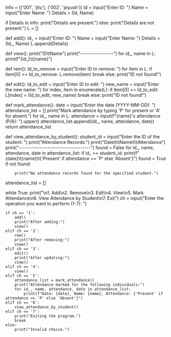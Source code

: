 Info = (('001', 'jitu'), ('002', 'piyush'))
Id = input("Enter ID: ")
Name = input("Enter Name: ")
Details = (Id, Name)

if Details in Info:
    print("Details are present.")
else:
    print("Details are not present.")
L = []

def add():
    Id_ = input("Enter ID: ")
    Name = input("Enter Name: ")
    Details = (Id_, Name)
    L.append(Details)

def view():
    print("ID\tName")
    print("----------------")
    for id_, name in L:
        print(f"{id_}\t{name}")

def rem():
    Id_to_remove = input("Enter ID to remove: ")
    for item in L:
        if item[0] == Id_to_remove:
            L.remove(item)
            break
    else:
        print("ID not found!")

def edit():
    Id_to_edit = input("Enter ID to edit: ")
    new_name = input("Enter the new name: ")
    for index, item in enumerate(L):
        if item[0] == Id_to_edit:
            L[index] = (Id_to_edit, new_name)
            break
    else:
        print("ID not found!")

def mark_attendance():
    date = input("Enter the date (YYYY-MM-DD): ")
    attendance_list = []
    print("Mark attendance by typing 'P' for present or 'A' for absent.")
    for id_, name in L:
        attendance = input(f"{name}'s attendance (P/A): ").upper()
        attendance_list.append((id_, name, attendance, date))
    return attendance_list

def view_attendance_by_student():
    student_id = input("Enter the ID of the student: ")
    print("Attendance Records:")
    print("Date\t\tName\t\tAttendance")
    print("-----------------------------------")
    found = False
    for id_, name, attendance, date in attendance_list:
        if id_ == student_id:
            print(f"{date}\t{name}\t{'Present' if attendance == 'P' else 'Absent'}")
            found = True
    if not found:

        print("No attendance records found for the specified student.")

attendance_list = []

while True:
    print("\n1. Add\n2. Remove\n3. Edit\n4. View\n5. Mark Attendance\n6. View Attendance by Student\n7. Exit")
    ch = input("Enter the operation you want to perform (1-7): ")

    if ch == '1':
        add()
        print("After adding:")
        view()
    elif ch == '2':
        rem()
        print("After removing:")
        view()
    elif ch == '3':
        edit()
        print("After updating:")
        view()
    elif ch == '4':
        view()
    elif ch == '5':
        attendance_list = mark_attendance()
        print("Attendance marked for the following individuals:")
        for id_, name, attendance, date in attendance_list:
            print(f"Date: {date}, Name: {name}, Attendance: {'Present' if attendance == 'P' else 'Absent'}")
    elif ch == '6':
        view_attendance_by_student()
    elif ch == '7':
        print("Exiting the program.")
        break
    else:
        print("Invalid choice.")
